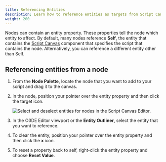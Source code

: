 ```yaml
---
title: Referencing Entities
description: Learn how to reference entities as targets from Script Canvas nodes.
weight: 200
---
```


Nodes can contain an entity property. These properties tell the node which entity to affect. By default, many nodes reference **Self**, the entity that contains the [Script Canvas](/docs/user-guide/components/reference/scripting/script-canvas/) component that specifies the script that contains the node. Alternatively, you can reference a different entity other than Self.

## Referencing entities from a node

1. From the **Node Palette**, locate the node that you want to add to your script and drag it to the canvas.

1. In the node, position your pointer over the entity property and then click the target icon.

    ![Select and deselect entities for nodes in the Script Canvas Editor.](/images/user-guide/scripting/script-canvas/nodes-select-entity.png)

1. In the O3DE Editor viewport or the **Entity Outliner**, select the entity that you want to reference.

1. To clear the entity, position your pointer over the entity property and then click the **x** icon.

1. To reset a property back to self, right-click the entity property and choose **Reset Value**.
